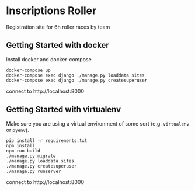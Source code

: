 # Inscriptions Roller

Registration site for 6h roller races by team

## Getting Started with docker

Install docker and docker-compose

```
docker-compose up
docker-compose exec django ./manage.py loaddata sites
docker-compose exec django ./manage.py createsuperuser
```
connect to http://localhost:8000

## Getting Started with virtualenv

Make sure you are using a virtual environment of some sort (e.g. `virtualenv` or
`pyenv`).

```
pip install -r requirements.txt
npm install
npm run build
./manage.py migrate
./manage.py loaddata sites
./manage.py createsuperuser
./manage.py runserver
```
connect to http://localhost:8000
